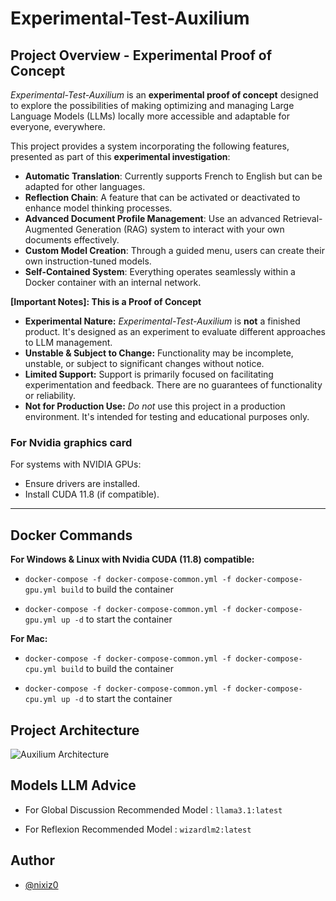 # **Experimental-Test-Auxilium**

## **Project Overview - Experimental Proof of Concept**

*Experimental-Test-Auxilium* is an **experimental proof of concept** designed to explore the possibilities of making optimizing and managing Large Language Models (LLMs) locally more accessible and adaptable for everyone, everywhere.

This project provides a system incorporating the following features, presented as part of this **experimental
investigation**:

- **Automatic Translation**: Currently supports French to English but can be adapted for other languages.
- **Reflection Chain**: A feature that can be activated or deactivated to enhance model thinking processes.
- **Advanced Document Profile Management**: Use an advanced Retrieval-Augmented Generation (RAG) system to interact with your own documents effectively.
- **Custom Model Creation**: Through a guided menu, users can create their own instruction-tuned models.
- **Self-Contained System**: Everything operates seamlessly within a Docker container with an internal network.


**[Important Notes]: This is a Proof of Concept**

* **Experimental Nature:** *Experimental-Test-Auxilium* is **not** a finished product.  It's designed as an
experiment to evaluate different approaches to LLM management.
* **Unstable & Subject to Change:**  Functionality may be incomplete, unstable, or subject to significant changes
without notice.
* **Limited Support:**  Support is primarily focused on facilitating experimentation and feedback.  There are no
guarantees of functionality or reliability.
* **Not for Production Use:**  *Do not* use this project in a production environment. It's intended for testing
and educational purposes only.


### **For Nvidia graphics card**

For systems with NVIDIA GPUs:
- Ensure drivers are installed.
- Install CUDA 11.8 (if compatible).

---


## **Docker Commands**

**For Windows & Linux with Nvidia CUDA (11.8) compatible:**

- ```docker-compose -f docker-compose-common.yml -f docker-compose-gpu.yml build``` to build the container

- ```docker-compose -f docker-compose-common.yml -f docker-compose-gpu.yml up -d``` to start the container

**For Mac:**

- ```docker-compose -f docker-compose-common.yml -f docker-compose-cpu.yml build``` to build the container

- ```docker-compose -f docker-compose-common.yml -f docker-compose-cpu.yml up -d``` to start the container


## **Project Architecture**

![Auxilium Architecture](auxilium_architecture.png)


## Models LLM Advice

- For Global Discussion Recommended Model : ```llama3.1:latest```

- For Reflexion Recommended Model : ```wizardlm2:latest```


## Author

- [@nixiz0](https://github.com/nixiz0)
